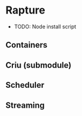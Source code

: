 # Rapture 

* TODO: Node install script

## Containers

## Criu (submodule)

## Scheduler 

## Streaming

